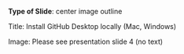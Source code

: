 **Type of Slide**: center image outline

Title: Install GitHub Desktop locally (Mac, Windows)

Image: Please see presentation slide 4 (no text)